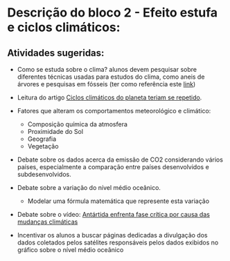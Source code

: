 # Descrição do bloco 2 - Efeito estufa e ciclos climáticos:

## Atividades sugeridas:

* Como se estuda sobre o clima? alunos devem pesquisar sobre diferentes técnicas usadas para estudos do clima, como aneis de árvores e pesquisas em fósseis (ter como referência este [link](https://www.ncdc.noaa.gov/data-access/paleoclimatology-data/datasets))

* Leitura do artigo [Ciclos climáticos do planeta teriam se repetido](http://revistapesquisa.fapesp.br/2012/01/14/ciclos-climaticos-do-planeta-teriam-se-repetido/).

* Fatores que alteram os comportamentos meteorológico e climático:
    * Composição química da atmosfera
    * Proximidade do Sol
    * Geografia
    * Vegetação

* Debate sobre os dados acerca da emissão de CO2 considerando vários países, especialmente a comparação entre países desenvolvidos e subdesenvolvidos.

* Debate sobre a variação do nível médio oceânico.
    * Modelar uma fórmula matemática que represente esta variação

* Debate sobre o vídeo: [Antártida enfrenta fase crítica por causa das mudanças climáticas](https://youtu.be/tCqO0eq0JE4)

* Incentivar os alunos a buscar páginas dedicadas a divulgação dos dados coletados pelos satélites responsáveis pelos dados exibidos no gráfico sobre o nível médio oceânico
